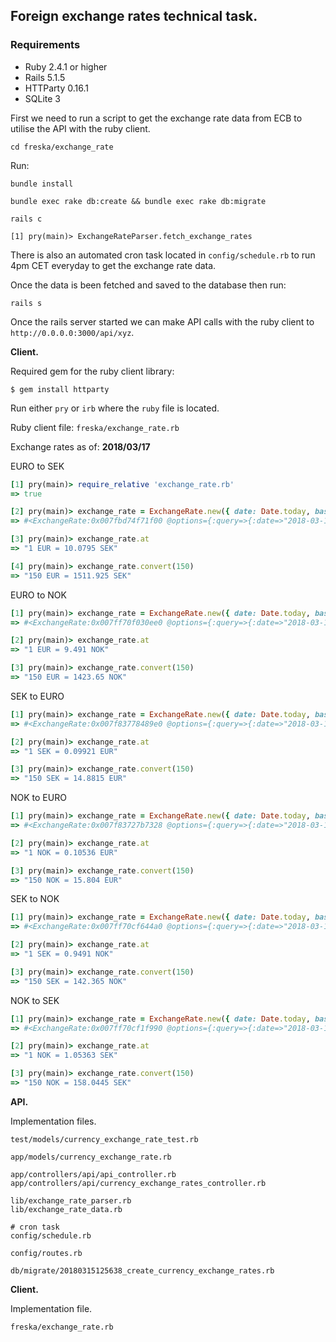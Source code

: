 ## Foreign exchange rates technical task.

### Requirements

* Ruby 2.4.1 or higher
* Rails 5.1.5
* HTTParty 0.16.1
* SQLite 3

First we need to run a script to get the exchange rate data from ECB to utilise the API with the ruby client.

`cd freska/exchange_rate`

Run:

`bundle install`

`bundle exec rake db:create && bundle exec rake db:migrate`

`rails c`

`[1] pry(main)> ExchangeRateParser.fetch_exchange_rates`

There is also an automated cron task located in `config/schedule.rb` to run 4pm CET everyday to get the exchange rate data.

Once the data is been fetched and saved to the database then run:

`rails s`

Once the rails server started we can make API calls with the ruby client to `http://0.0.0.0:3000/api/xyz`.

**Client.**

Required gem for the ruby client library:

`$ gem install httparty`

Run either `pry` or `irb` where the `ruby` file is located.

Ruby client file: `freska/exchange_rate.rb`

Exchange rates as of: **2018/03/17**

EURO to SEK

```ruby
[1] pry(main)> require_relative 'exchange_rate.rb'
=> true

[2] pry(main)> exchange_rate = ExchangeRate.new({ date: Date.today, base_currency: 'EUR', counter_currency: 'SEK' })
=> #<ExchangeRate:0x007fbd74f71f00 @options={:query=>{:date=>"2018-03-17", :from=>"EUR", :to=>"SEK"}}>

[3] pry(main)> exchange_rate.at
=> "1 EUR = 10.0795 SEK"

[4] pry(main)> exchange_rate.convert(150)
=> "150 EUR = 1511.925 SEK"
```

EURO to NOK

```ruby
[1] pry(main)> exchange_rate = ExchangeRate.new({ date: Date.today, base_currency: 'EUR', counter_currency: 'NOK' })
=> #<ExchangeRate:0x007ff70f030ee0 @options={:query=>{:date=>"2018-03-17", :from=>"EUR", :to=>"NOK"}}>

[2] pry(main)> exchange_rate.at
=> "1 EUR = 9.491 NOK"

[3] pry(main)> exchange_rate.convert(150)
=> "150 EUR = 1423.65 NOK"
```

SEK to EURO

```ruby
[1] pry(main)> exchange_rate = ExchangeRate.new({ date: Date.today, base_currency: 'SEK', counter_currency: 'EUR'})
=> #<ExchangeRate:0x007f83778489e0 @options={:query=>{:date=>"2018-03-17", :from=>"SEK", :to=>"EUR"}}>

[2] pry(main)> exchange_rate.at
=> "1 SEK = 0.09921 EUR"

[3] pry(main)> exchange_rate.convert(150)
=> "150 SEK = 14.8815 EUR"
```

NOK to EURO

```ruby
[1] pry(main)> exchange_rate = ExchangeRate.new({ date: Date.today, base_currency: 'NOK', counter_currency: 'EUR'})
=> #<ExchangeRate:0x007f83727b7328 @options={:query=>{:date=>"2018-03-17", :from=>"NOK", :to=>"EUR"}}>

[2] pry(main)> exchange_rate.at
=> "1 NOK = 0.10536 EUR"

[3] pry(main)> exchange_rate.convert(150)
=> "150 NOK = 15.804 EUR"
```

SEK to NOK

```ruby
[1] pry(main)> exchange_rate = ExchangeRate.new({ date: Date.today, base_currency: 'SEK', counter_currency: 'NOK'})
=> #<ExchangeRate:0x007ff70cf644a0 @options={:query=>{:date=>"2018-03-17", :from=>"SEK", :to=>"NOK"}}>

[2] pry(main)> exchange_rate.at
=> "1 SEK = 0.9491 NOK"

[3] pry(main)> exchange_rate.convert(150)
=> "150 SEK = 142.365 NOK"
```

NOK to SEK

```ruby
[1] pry(main)> exchange_rate = ExchangeRate.new({ date: Date.today, base_currency: 'NOK', counter_currency: 'SEK'})
=> #<ExchangeRate:0x007ff70cf1f990 @options={:query=>{:date=>"2018-03-17", :from=>"NOK", :to=>"SEK"}}>

[2] pry(main)> exchange_rate.at
=> "1 NOK = 1.05363 SEK"

[3] pry(main)> exchange_rate.convert(150)
=> "150 NOK = 158.0445 SEK"
```

**API.**

Implementation files.

```
test/models/currency_exchange_rate_test.rb

app/models/currency_exchange_rate.rb

app/controllers/api/api_controller.rb
app/controllers/api/currency_exchange_rates_controller.rb

lib/exchange_rate_parser.rb
lib/exchange_rate_data.rb

# cron task
config/schedule.rb

config/routes.rb

db/migrate/20180315125638_create_currency_exchange_rates.rb
```

**Client.**

Implementation file.

`freska/exchange_rate.rb`
